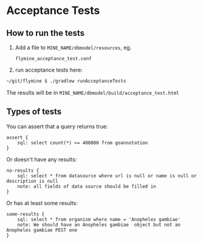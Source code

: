 # Acceptance Tests

## How to run the tests

1. Add a file to `MINE_NAME/dbmodel/resources`, eg.

   `flymine_acceptance_test.conf`

2. run acceptance tests here:

```bash
~/git/flymine $ ./gradlew runAcceptanceTests
```

The results will be in `MINE_NAME/dbmodel/build/acceptance_test.html`

## Types of tests

You can assert that a query returns true:

```text
assert {
    sql: select count(*) >= 400000 from goannotation
}
```

Or doesn't have any results:

```text
no-results {
    sql: select * from datasource where url is null or name is null or description is null
    note: all fields of data source should be filled in
}
```

Or has at least some results:

```text
some-results {
    sql: select * from organism where name = 'Anopheles gambiae'
    note: We should have an Anopheles gambiae  object but not an Anopheles gambiae PEST one
}
```

